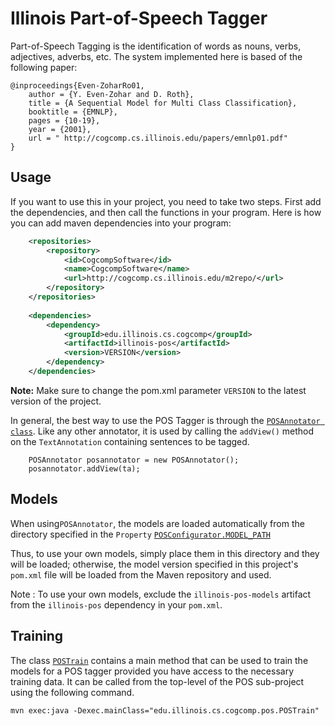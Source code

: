 # Illinois Part-of-Speech Tagger


Part-of-Speech Tagging is the identification of words as nouns, verbs, adjectives, adverbs, etc. The system implemented 
here is based of the following paper: 

```
@inproceedings{Even-ZoharRo01,
    author = {Y. Even-Zohar and D. Roth},
    title = {A Sequential Model for Multi Class Classification},
    booktitle = {EMNLP},
    pages = {10-19},
    year = {2001},
    url = " http://cogcomp.cs.illinois.edu/papers/emnlp01.pdf"
}
```


## Usage

If you want to use this in your project, you need to take two steps. First add the dependencies, and then call the functions 
in your program. 
Here is how you can add maven dependencies into your program: 

```xml
    <repositories>
        <repository>
            <id>CogcompSoftware</id>
            <name>CogcompSoftware</name>
            <url>http://cogcomp.cs.illinois.edu/m2repo/</url>
        </repository>
    </repositories>
    
    <dependencies>
        <dependency>
            <groupId>edu.illinois.cs.cogcomp</groupId>
            <artifactId>illinois-pos</artifactId>
            <version>VERSION</version>
        </dependency>
    </dependencies>
```

**Note:** Make sure to change the pom.xml parameter `VERSION` to the latest version of the project.

In general, the best way to use the POS Tagger is through the [`POSAnnotator class`](src/main/java/edu/illinois/cs/cogcomp/pos/POSAnnotator.java). Like any other annotator, it is used by calling the `addView()` method on the `TextAnnotation` containing sentences to be tagged.

```
	POSAnnotator posannotator = new POSAnnotator();
	posannotator.addView(ta);
```

## Models
When using`POSAnnotator`, the models are loaded automatically from the directory specified in the `Property` [`POSConfigurator.MODEL_PATH`](src/main/java/edu/illinois/cs/cogcomp/pos/POSConfigurator.java)

Thus, to use your own models, simply place them in this directory and they will be loaded; otherwise, the model version 
specified in this project's `pom.xml` file will be loaded from the Maven repository and used.

Note : To use your own models, exclude the `illinois-pos-models` artifact from the `illinois-pos` dependency in your `pom.xml`.

## Training
The class [`POSTrain`](src/main/java/edu/illinois/cs/cogcomp/pos/POSTrain.java) contains a main method that can be used to 
train the models for a POS tagger provided you have access to the necessary training data. It can be called from the top-level 
of the POS sub-project using the following command.

    mvn exec:java -Dexec.mainClass="edu.illinois.cs.cogcomp.pos.POSTrain"


